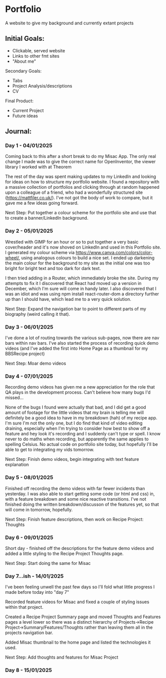 # Portfolio
A website to give my background and currently extant projects

## Initial Goals:
- Clickable, served website
- Links to other fmt sites
- "About me"

Secondary Goals:
- Tabs
- Project Analysis/descriptions
- CV

Final Product:
- Current Project
- Future ideas

## Journal:
### Day 1 - 04/01/2025

Coming back to this after a short break to do my Misac App. The only real change I made was to give the correct name for OpenInventor, the viewer library I worked with at Theorem

The rest of the day was spent making updates to my LinkedIn and looking for ideas on how to structure my portfolio website. I found a repository with a massive collection of portfolios and clicking through at random happened upon a colleague of a friend, who had a wonderfully structured site (https://mattfiler.co.uk/). I've not got the body of work to compare, but it gave me a few ideas going forward.

Next Step: Put together a colour scheme for the portfolio site and use that to create a banner/LinkedIn background.

### Day 2 - 05/01/2025

Wrestled with GIMP for an hour or so to put together a very basic cover/header and it's now shoved on LinkedIn and used in this Portfolio site. I generated my colour scheme via https://www.canva.com/colors/color-wheel/, using analogous colours to build a nice set. I ended up darkening the main colour for the background to my site as the initial one was too bright for bright text and too dark for dark text. 

I then tried adding in a Router, which immediately broke the site. During my attempts to fix it I discovered that React had moved up a version in December, which I'm sure will come in handy later. I also discovered that I was an idiot and was using npm install react-router-dom a directory further up than I should have, which lead me to a very quick solution.

Next Step: Expand the navigation bar to point to different parts of my biography (weird calling it that).

### Day 3 - 06/01/2025

I've done a lot of routing towards the various sub-pages, now there are nav bars within nav bars. I've also started the process of recording quick demo videos (and I've added the first into Home Page as a thumbnail for my BBSRecipe project)

Next Step: Moar demo videos

### Day 4 - 07/01/2025

Recording demo videos has given me a new appreciation for the role that QA plays in the development process. Can't believe how many bugs I'd missed...

None of the bugs I found were actually that bad, and I did get a good amount of footage for the little videos that my brain is telling me will definitely be a good idea to have in my breakdown (hah) of my recipe app. I'm sure I'm not the only one, but I do find that kind of video editing draining, especially when I'm trying to consider how best to show off a feature and hey look it's recording and I suddenly can't type or spell. I know never to do maths when recording, but apparently the same applies to spelling Celsius.
No actual code on portfolio site today, but hopefully I'll be able to get to integrating my vids tomorrow.

Next Step: Finish demo videos, begin integrating with text feature explanation

### Day 5 - 08/01/2025

Finished off recording the demo videos with far fewer incidents than yesterday. I was also able to start getting some code (or html and css) in, with a feature breakdown and some nice reactive transitions. I've not finished doing the written breakdown/discusson of the features yet, so that will come in tomorrow, hopefully.

Next Step: Finish feature descriptions, then work on Recipe Project: Thoughts

### Day 6 - 09/01/2025

Short day - finished off the descriptions for the feature demo videos and added a little styling to the Recipe Project Thoughts page.

Next Step: Start doing the same for Misac

### Day 7...ish - 14/01/2025

I've been feeling unwell the past few days so I'll fold what little progress I made before today into "day 7"

Recorded feature videos for Misac and fixed a couple of styling issues within that project.

Created a Recipe Project Summary page and moved Thoughts and Features pages a level lower so there was a distinct hierarchy of Projects->Recipe Project->Summary/Features/Thoughts rather than leaving them all in the projects navigation bar.

Added Misac thumbnail to the home page and listed the technologies it used.

Next Step: Add thoughts and features for Misac Project

### Day 8 - 15/01/2025

